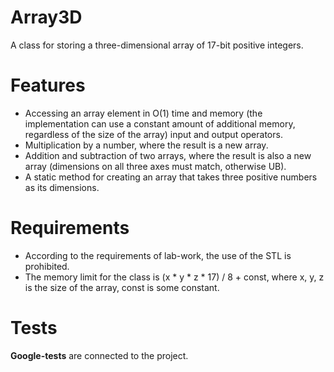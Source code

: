 # Array3D

A class for storing a three-dimensional array of 17-bit positive integers.

# Features
* Accessing an array element in O(1) time and memory (the implementation can use a constant amount of additional memory, regardless of the size of the array)
input and output operators.  
* Multiplication by a number, where the result is a new array.
* Addition and subtraction of two arrays, where the result is also a new array (dimensions on all three axes must match, otherwise UB).
* A static method for creating an array that takes three positive numbers as its dimensions.

# Requirements
* According to the requirements of lab-work, the use of the STL is prohibited.
* The memory limit for the class is (x * y * z * 17) / 8 + const, where x, y, z is the size of the array, const is some constant.

# Tests
**Google-tests** are connected to the project.